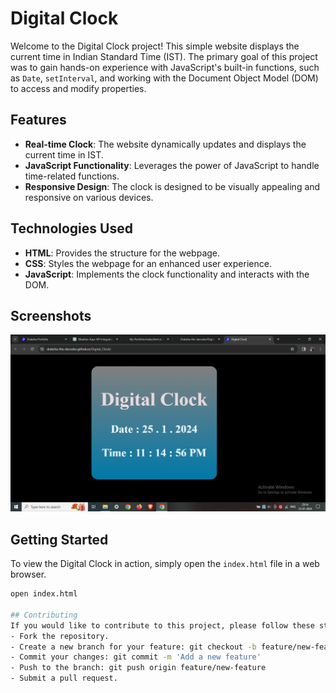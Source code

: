 # Digital Clock

Welcome to the Digital Clock project! This simple website displays the current time in Indian Standard Time (IST). The primary goal of this project was to gain hands-on experience with JavaScript's built-in functions, such as `Date`, `setInterval`, and working with the Document Object Model (DOM) to access and modify properties.

## Features

- **Real-time Clock**: The website dynamically updates and displays the current time in IST.
- **JavaScript Functionality**: Leverages the power of JavaScript to handle time-related functions.
- **Responsive Design**: The clock is designed to be visually appealing and responsive on various devices.

## Technologies Used

- **HTML**: Provides the structure for the webpage.
- **CSS**: Styles the webpage for an enhanced user experience.
- **JavaScript**: Implements the clock functionality and interacts with the DOM.

## Screenshots
![Digital Clock](https://github.com/Draksha-the-decoder/Digital_Clock/blob/main/Clock.png)

## Getting Started

To view the Digital Clock in action, simply open the `index.html` file in a web browser.

```bash
open index.html

## Contributing
If you would like to contribute to this project, please follow these steps:
- Fork the repository.
- Create a new branch for your feature: git checkout -b feature/new-feature
- Commit your changes: git commit -m 'Add a new feature'
- Push to the branch: git push origin feature/new-feature
- Submit a pull request.

